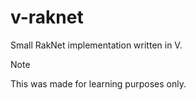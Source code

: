 # v-raknet
Small RakNet implementation written in V.
> [!NOTE]
> This was made for learning purposes only.